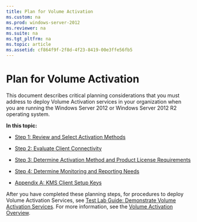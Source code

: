 ```yaml
---
title: Plan for Volume Activation
ms.custom: na
ms.prod: windows-server-2012
ms.reviewer: na
ms.suite: na
ms.tgt_pltfrm: na
ms.topic: article
ms.assetid: cf864f9f-2f8d-4f23-8419-00e3ffe56fb5
---
```

# Plan for Volume Activation
This document describes critical planning considerations that you must address to deploy Volume Activation services in your organization when you are running the  Windows Server 2012  or  Windows Server 2012 R2  operating system.

**In this topic:**

-   [Step 1: Review and Select Activation Methods]()

-   [Step 2: Evaluate Client Connectivity](plan-for-volume-activation/Step-2--Evaluate-Client-Connectivity.md)

-   [Step 3: Determine Activation Method and Product License Requirements](plan-for-volume-activation/Step-3--Determine-Activation-Method-and-Product-License-Requirements.md)

-   [Step 4: Determine Monitoring and Reporting Needs](plan-for-volume-activation/Step-4--Determine-Monitoring-and-Reporting-Needs.md)

-   [Appendix A: KMS Client Setup Keys](plan-for-volume-activation/Appendix-A--KMS-Client-Setup-Keys.md)

After you have completed these planning steps, for procedures to deploy Volume Activation Services, see [Test Lab Guide: Demonstrate Volume Activation Services](plan-for-volume-activation/Test-Lab-Guide--Demonstrate-Volume-Activation-Services.md). For more information, see the [Volume Activation Overview]().


